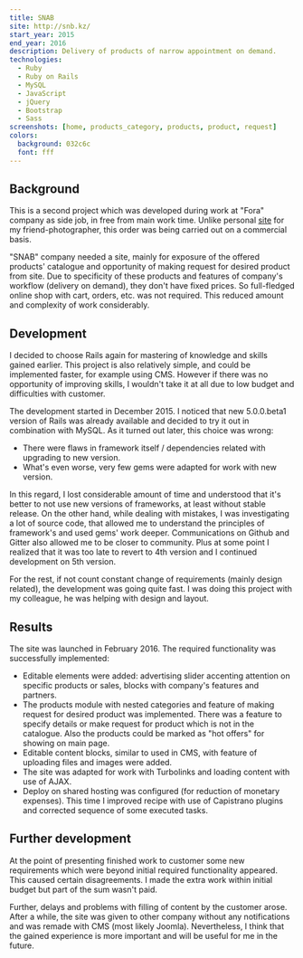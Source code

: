 ```yaml
---
title: SNAB
site: http://snb.kz/
start_year: 2015
end_year: 2016
description: Delivery of products of narrow appointment on demand.
technologies:
  - Ruby
  - Ruby on Rails
  - MySQL
  - JavaScript
  - jQuery
  - Bootstrap
  - Sass
screenshots: [home, products_category, products, product, request]
colors:
  background: 032c6c
  font: fff
---
```


## Background

This is a second project which was developed during work at "Fora" company as side job, in free from main work time.
Unlike personal [site][Tatyana Nazarenko project] for my friend-photographer, this order was being carried out on a
commercial basis.

"SNAB" company needed a site, mainly for exposure of the offered products' catalogue and opportunity of making request 
for desired product from site. Due to specificity of these products and features of company's workflow (delivery on 
demand), they don't have fixed prices. So full-fledged online shop with cart, orders, etc. was not required. This 
reduced amount and complexity of work considerably.

## Development

I decided to choose Rails again for mastering of knowledge and skills gained earlier. This project is also relatively 
simple, and could be implemented faster, for example using CMS. However if there was no opportunity of improving skills,
I wouldn't take it at all due to low budget and difficulties with customer.

The development started in December 2015. I noticed that new 5.0.0.beta1 version of Rails was already available and 
decided to try it out in combination with MySQL. As it turned out later, this choice was wrong:

- There were flaws in framework itself / dependencies related with upgrading to new version.
- What's even worse, very few gems were adapted for work with new version.

In this regard, I lost considerable amount of time and understood that it's better to not use new versions of 
frameworks, at least without stable release. On the other hand, while dealing with mistakes, I was investigating a lot 
of source code, that allowed me to understand the principles of framework's and used gems' work deeper. Communications 
on Github and Gitter also allowed me to be closer to community. Plus at some point I realized that it was too late to 
revert to 4th version and I continued development on 5th version.

For the rest, if not count constant change of requirements (mainly design related), the development was going quite 
fast. I was doing this project with my colleague, he was helping with design and layout.

## Results

The site was launched in February 2016. The required functionality was successfully implemented:

- Editable elements were added: advertising slider accenting attention on specific products or sales, blocks with 
company's features and partners.
- The products module with nested categories and feature of making request for desired product was implemented. There 
was a feature to specify details or make request for product which is not in the catalogue. Also the products could be
marked as "hot offers" for showing on main page.
- Editable content blocks, similar to used in CMS, with feature of uploading files and images were added.
- The site was adapted for work with Turbolinks and loading content with use of AJAX.
- Deploy on shared hosting was configured (for reduction of monetary expenses). This time I improved recipe with use of
Capistrano plugins and corrected sequence of some executed tasks.

## Further development

At the point of presenting finished work to customer some new requirements which were beyond initial required 
functionality appeared. This caused certain disagreements. I made the extra work within initial budget but part of the 
sum wasn't paid.

Further, delays and problems with filling of content by the customer arose. After a while, the site was given to other
company without any notifications and was remade with CMS (most likely Joomla). Nevertheless, I think that the gained
experience is more important and will be useful for me in the future.

[Tatyana Nazarenko project]: /portfolio/projects/tatyana-nazarenko/

